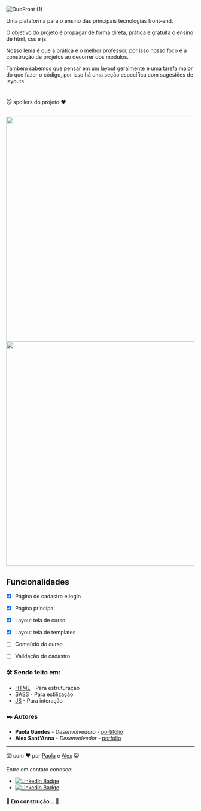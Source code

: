 ![DuoFront (1)](https://user-images.githubusercontent.com/53832972/137567944-f7a5d53d-8bf7-4d0b-adb8-0af7fc1c6295.png)


Uma plataforma para o ensino das principais tecnologias front-end.

O objetivo do projeto é propagar de forma direta, prática e gratuita o ensino de html, css e js.

Nosso lema é que a prática é o melhor professor, por isso nosso foco é a construção de projetos ao decorrer dos módulos.

Também sabemos que pensar em um layout geralmente é uma tarefa maior do que fazer o código, por isso há uma seção específica com sugestões de layouts.

#

😼 spoilers do projeto ♥

<br>

<img src="https://user-images.githubusercontent.com/53832972/137565758-010860ef-f0bc-4002-b5dc-23a4506f12ba.png" width="600">
<img src="https://user-images.githubusercontent.com/53832972/137567006-7dfbd711-0f4e-44b4-a536-52b624925319.png" width="600">

## Funcionalidades

- [x] Página de cadastro e login
- [x] Página principal
- [x] Layout tela de curso
- [x] Layout tela de templates
- [ ] Conteúdo do curso
- [ ] Validação de cadastro


### 🛠️ Sendo feito em:

* [HTML](https://developer.mozilla.org/pt-BR/docs/Web/HTML) - Para estruturação
* [SASS](https://sass-lang.com) - Para estilização
* [JS](https://developer.mozilla.org/pt-BR/docs/Web/JavaScript) - Para interação

### ✒️ Autores

* **Paola Guedes** - *Desenvolvedora* - [portifólio](https://paolaguedes.github.io/blogpessoal/)
* **Alex Sant'Anna** - *Desenvolvedor* - [porfólio](https://htmlpreview.github.io/?https://github.com/alexRicc2/Portifolio/blob/main/index.html)


---
⌨️ com ❤️ por [Paola](https://gist.github.com/paolaguedes) e [Alex](https://github.com/alexRicc2) 😸

Entre em contato conosco:

- [![Linkedin Badge](https://img.shields.io/badge/-PaolaGuedes-blue?style=flat-square&logo=Linkedin&logoColor=white&link=https://www.linkedin.com/in/paola-guedes/)](https://www.linkedin.com/in/paolaguedes/) 
- [![Linkedin Badge](https://img.shields.io/badge/-AlexSant'Anna-blue?style=flat-square&logo=Linkedin&logoColor=white&link=https://www.linkedin.com/in/alex-ricardo-rodrigues-sant-anna/)](https://www.linkedin.com/in/alex-ricardo-rodrigues-sant-anna/) 


<h4> 🚀 Em construção...  🚧 </h4>

